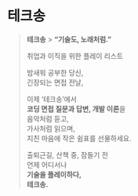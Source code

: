 # 테크송

> **테크송** > **“기술도, 노래처럼.”**
>
> 취업과 이직을 위한 플레이 리스트
>
> 밤새워 공부한 당신,  
> 긴장되는 면접 전날,
>
> 이제 ‘테크송’에서  
> **코딩 면접 질문과 답변, 개발 이론**을  
> 음악처럼 듣고,  
> 가사처럼 읽으며,  
> 지친 마음에 작은 쉼표를 선물하세요.
>
> 출퇴근길, 산책 중, 잠들기 전  
> 언제 어디서나  
> **기술을 플레이하다,  
> 테크송.**

